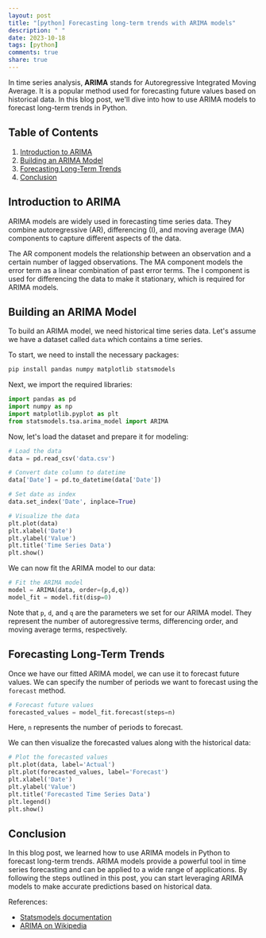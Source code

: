 ```yaml
---
layout: post
title: "[python] Forecasting long-term trends with ARIMA models"
description: " "
date: 2023-10-18
tags: [python]
comments: true
share: true
---
```


In time series analysis, **ARIMA** stands for Autoregressive Integrated Moving Average. It is a popular method used for forecasting future values based on historical data. 
In this blog post, we'll dive into how to use ARIMA models to forecast long-term trends in Python.

## Table of Contents
1. [Introduction to ARIMA](#introduction-to-arima)
2. [Building an ARIMA Model](#building-an-arima-model)
3. [Forecasting Long-Term Trends](#forecasting-long-term-trends)
4. [Conclusion](#conclusion)

## Introduction to ARIMA

ARIMA models are widely used in forecasting time series data. They combine autoregressive (AR), differencing (I), and moving average (MA) components to capture different aspects of the data.

The AR component models the relationship between an observation and a certain number of lagged observations. The MA component models the error term as a linear combination of past error terms. The I component is used for differencing the data to make it stationary, which is required for ARIMA models.

## Building an ARIMA Model

To build an ARIMA model, we need historical time series data. Let's assume we have a dataset called `data` which contains a time series.

To start, we need to install the necessary packages:

```python
pip install pandas numpy matplotlib statsmodels
```

Next, we import the required libraries:

```python
import pandas as pd
import numpy as np
import matplotlib.pyplot as plt
from statsmodels.tsa.arima_model import ARIMA
```

Now, let's load the dataset and prepare it for modeling:

```python
# Load the data
data = pd.read_csv('data.csv')

# Convert date column to datetime
data['Date'] = pd.to_datetime(data['Date'])

# Set date as index
data.set_index('Date', inplace=True)

# Visualize the data
plt.plot(data)
plt.xlabel('Date')
plt.ylabel('Value')
plt.title('Time Series Data')
plt.show()
```

We can now fit the ARIMA model to our data:

```python
# Fit the ARIMA model
model = ARIMA(data, order=(p,d,q))
model_fit = model.fit(disp=0)
```

Note that `p`, `d`, and `q` are the parameters we set for our ARIMA model. They represent the number of autoregressive terms, differencing order, and moving average terms, respectively.

## Forecasting Long-Term Trends

Once we have our fitted ARIMA model, we can use it to forecast future values. We can specify the number of periods we want to forecast using the `forecast` method.

```python
# Forecast future values
forecasted_values = model_fit.forecast(steps=n)
```

Here, `n` represents the number of periods to forecast.

We can then visualize the forecasted values along with the historical data:

```python
# Plot the forecasted values
plt.plot(data, label='Actual')
plt.plot(forecasted_values, label='Forecast')
plt.xlabel('Date')
plt.ylabel('Value')
plt.title('Forecasted Time Series Data')
plt.legend()
plt.show()
```

## Conclusion

In this blog post, we learned how to use ARIMA models in Python to forecast long-term trends. ARIMA models provide a powerful tool in time series forecasting and can be applied to a wide range of applications. By following the steps outlined in this post, you can start leveraging ARIMA models to make accurate predictions based on historical data.

References:
- [Statsmodels documentation](https://www.statsmodels.org/stable/generated/statsmodels.tsa.arima.model.ARIMA.html)
- [ARIMA on Wikipedia](https://en.wikipedia.org/wiki/Autoregressive_integrated_moving_average)